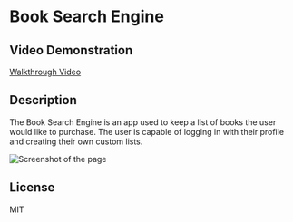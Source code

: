 # Book Search Engine

## Video Demonstration
[Walkthrough Video]()

## Description
The Book Search Engine is an app used to keep a list of books the user would like to purchase. The user is capable of logging in with their profile and creating their own custom lists.

![Screenshot of the page]()

## License
MIT
